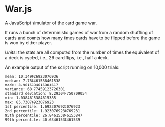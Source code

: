War.js
======

A JavaScript simulator of the card game war.

It runs a bunch of deterministic games of war from a random shuffling of cards and counts how many times cards have to be flipped before the game is won by either player.

*Units:* the stats are all computed from the number of times the equivalent of a deck is cycled, i.e., 26 card flips, i.e., half a deck.

An example output of the script running on 10,000 trials:

    mean: 10.349926923076936
    median: 7.788461538461538
    mode: 3.9615384615384617
    variance: 68.77459123726301
    standard deviation: 8.293044750709054
    min: 1.0384615384615385
    max: 85.73076923076923
    1st percentile: 1.6923076923076923
    2nd percentile: 1.9230769230769231
    95th percentile: 26.846153846153847
    99th percentile: 40.63461538461539
